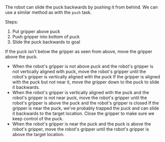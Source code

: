 The robot can slide the puck backwards by pushing it from behind. We can use a similar method as with the `push` task. 

Steps:
   1. Put gripper above puck
   2. Push gripper into bottom of puck
   3. Slide the puck backwards to goal

If the puck isn't below the gripper as seen from above, move the gripper above the puck.
- When the robot's gripper is not above puck and the robot's gripper is not vertically aligned with puck, move the robot's gripper until the robot's gripper is vertically aligned with the puck
If the gripper is aligned with the puck but not near it, move the gripper down to the puck to slide it backwards.
- When the robot's gripper is vertically aligned with the puck and the robot's gripper is not near puck, move the robot's gripper until the robot's gripper is above the puck and the robot's gripper is closed
If the gripper is near the puck, we've probably trapped the puck and can slide it backwards to the target location. Close the gripper to make sure we keep control of the puck.
- When the robot's gripper is near the puck and the puck is above the robot's gripper, move the robot's gripper until the robot's gripper is above the target location.